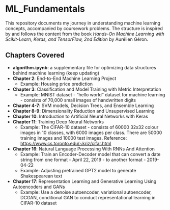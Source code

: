 # ML_Fundamentals

This repository documents my journey in understanding machine learning concepts, accompanied by coursework problems. The structure is inspired by and follows the content from the book *Hands-On Machine Learning with Scikit-Learn, Keras, and TensorFlow, 2nd Edition* by Aurélien Géron.


## Chapters Covered
- **algorithm.ipynb**: a supplementary file for optimizing data structures behind machine learning (keep updating)
- **Chapter 2**: End-to-End Machine Learning Project
    - Example: Housing price prediction
- **Chapter 3**: Classification and Model Training with Metric Interpretation
    - Example: MNIST dataset - “hello world” dataset for machine learning - consists of 70,000 small images of handwritten digits
- **Chapter 4-7**: SVM models, Decision Trees, and Ensemble Learning
- **Chapter 8-9**: Dimensionality Reduction and Unsupervised Learning
- **Chapter 10**: Introduction to Artificial Neural Networks with Keras
- **Chapter 11**: Training Deep Neural Networks
    - Example: The CIFAR-10 dataset - consists of 60000 32x32 colour images in 10 classes, with 6000 images per class. There are 50000 training images and 10000 test images. Reference: https://www.cs.toronto.edu/~kriz/cifar.html
- **Chapter 16**: Natural Language Processing With RNNs And Attention
    - Example: Train an Encoder-Decoder model that can convert a date string from one format - April 22, 2019 - to another format - 2019-04-22
    - Example: Adjusting pretrained GPT2 model to generate Shakespearean text
- **Chapter 17**: Representation Learning and Generative Learning Using Autoencoders and GANs
    - Example: Use a denoise autoencoder, variational autoencoder, DCGAN, conditional GAN to conduct representational learning in CIFAR-10 dataset

  


